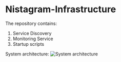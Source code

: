 # Nistagram-Infrastructure

The repository contains:

1. Service Discovery
2. Monitoring Service
3. Startup scripts

System architecture:
![System architecture](https://user-images.githubusercontent.com/40805992/122745172-03245f80-d289-11eb-8382-b8d217a19fa5.jpeg)
